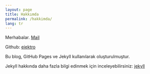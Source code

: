 ```yaml
---
layout: page
title: Hakkımda
permalink: /hakkimda/
lang: tr
---
```


Merhabalar. [Mail](mailto:merhaba@metinemrekoral.com.tr)

Github:
[eiektro][github-hesabim] 

[github-hesabim]: https://github.com/eiektro

Bu blog, GitHub Pages ve Jekyll kullanılarak oluşturulmuştur.

Jekyll hakkında daha fazla bilgi edinmek için inceleyebilirsiniz:
[jekyll](https://github.com/jekyll/jekyll)